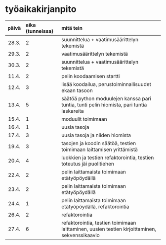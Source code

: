 # työaikakirjanpito

| päivä | aika (tunneissa) | mitä tein  |
| :----:|:-----| :-----|
| 28.3. | 2    | suunnittelua + vaatimusäärittelyn tekemistä |
| 29.3. | 2    | vaatimusäärittelyn tekemistä |
| 30.3. | 2    | suunnittelua + vaatimusäärittelyn tekemistä |
| 11.4. | 2    | pelin koodaamisen startti |
| 12.4. | 3    | lisää koodailua, perustoiminnallisuudet ekaan tasoon |
| 13.4. | 5    | säätöä python moduulejen kanssa pari tuntia, tunti pelin hiomista, pari tuntia laskareita |
| 15.4. | 1    | moduulit toimimaan |
| 16.4. | 1   | uusia tasoja |
| 17.4. | 3   | uusia tasoja ja niiden hiomista |
| 19.4. | 3   | tasojen ja koodin säätöä, testien toimimaan laittamisen yrittämistä |
| 20.4. | 4   | luokkien ja testien refaktorointia, testien toteutus jäi puolitiehen |
| 22.4. | 2   | pelin laittamaista toimimaan etätyöpöydällä |
| 23.4. | 2   | pelin laittamaista toimimaan etätyöpöydällä |
| 24.4. | 1   | pelin laittamaista toimimaan etätyöpöydällä, refaktorointia |
| 26.4. | 2   | refaktorointia |
| 27.4. | 6   | refaktorointia, testien toimimaan laittaminen, uusien testien kirjoittaminen, sekvenssikaavio |
